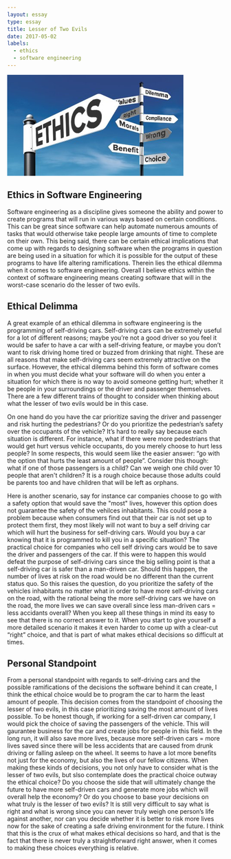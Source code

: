```yaml
---
layout: essay
type: essay
title: Lesser of Two Evils
date: 2017-05-02
labels:
  - ethics
  - software engineering
---
```


<img class="ui medium left floated image" src="../images/ethics.jpg">

## Ethics in Software Engineering

Software engineering as a discipline gives someone the ability and power to create programs that will run in various ways based on certain conditions. This can be great since software can help automate numerous amounts of tasks that would otherwise take people large amounts of time to complete on their own. This being said, there can be certain ethical implications that come up with regards to designing software when the programs in question are being used in a situation for which it is possible for the output of these programs to have life altering ramifications. Therein lies the ethical dilemma when it comes to software engineering. Overall I believe ethics within the context of software engineering means creating software that will in the worst-case scenario do the lesser of two evils. 

## Ethical Delimma

A great example of an ethical dilemma in software engineering is the programming of self-driving cars. Self-driving cars can be extremely useful for a lot of different reasons; maybe you’re not a good driver so you feel it would be safer to have a car with a self-driving feature, or maybe you don’t want to risk driving home tired or buzzed from drinking that night. These are all reasons that make self-driving cars seem extremely attractive on the surface. However, the ethical dilemma behind this form of software comes in when you must decide what your software will do when you enter a situation for which there is no way to avoid someone getting hurt; whether it be people in your surroundings or the driver and passenger themselves. There are a few different trains of thought to consider when thinking about what the lesser of two evils would be in this case. 

On one hand do you have the car prioritize saving the driver and passenger and risk hurting the pedestrians? Or do you prioritize the pedestrian’s safety over the occupants of the vehicle? It’s hard to really say because each situation is different. For instance, what if there were more pedestrians that would get hurt versus vehicle occupants, do you merely choose to hurt less people? In some respects, this would seem like the easier answer: “go with the option that hurts the least amount of people”. Consider this though: what if one of those passengers is a child? Can we weigh one child over 10 people that aren't children? It is a rough choice because those adults could be parents too and have children that will be left as orphans.

Here is another scenario, say for instance car companies choose to go with a safety option that would save the "most" lives, however this option does not guarantee the safety of the vehilces inhabitants. This could pose a problem because when consumers find out that their car is not set up to protect them first, they most likely will not want to buy a self driving car which will hurt the business for self-driving cars. Would you buy a car knowing that it is programmed to kill you in a specific situation? The practical choice for companies who cell self driving cars would be to save the driver and passengers of the car. If this were to happen this would defeat the purpose of self-driving cars since the big selling point is that a self-driving car is safer than a man-driven car. Should this happen, the number of lives at risk on the road would be no different than the current status quo. So this raises the question, do you prioritize the safety of the vehicles inhabitants no matter what in order to have more self-driving cars on the road, with the rational being the more self-driving cars we have on the road, the more lives we can save overall since less man-driven cars = less accidants overall? When you keep all these things in mind its easy to see that there is no correct answer to it. When you start to give yourself a more detailed scenario it makes it even harder to come up with a clear-cut “right” choice, and that is part of what makes ethical decisions so difficult at times.

## Personal Standpoint

From a personal standpoint with regards to self-driving cars and the possible ramifications of the decisions the software behind it can create, I think the ethical choice would be to program the car to harm the least amount of people. This decision comes from the standpoint of choosing the lesser of two evils, in this case prioritizing saving the most amount of lives possible. To be honest though, if working for a self-driven car company, I would pick the choice of saving the passengers of the vehicle. This will gaurantee business for the car and create jobs for people in this field. In the long run, it will also save more lives, because more self-driven cars = more lives saved since there will be less accidents that are caused from drunk driving or falling asleep on the wheel. It seems to have a lot more benefits not just for the economy, but also the lives of our fellow citizens. When making these kinds of decisions, you not only have to consider what is the lesser of two evils, but slso contemplate does the practical choice outway the ethical choice? Do you choose the side that will ultimately change the future to have more self-driven cars and generate more jobs which will overall help the economy? Or do you choose to base your decisions on what truly is the lesser of two evils? It is still very difficult to say what is right and what is wrong since you can never truly weigh one person’s life against another, nor can you decide whether it is better to risk more lives now for the sake of creating a safe driving environment for the future. I think that this is the crux of what makes ethical decisions so hard, and that is the fact that there is never truly a straightforward right answer, when it comes to making these choices everything is relative. 





